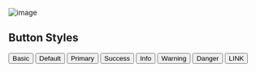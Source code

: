 

![image](https://user-images.githubusercontent.com/49936027/137665114-c2cf36e8-a4ea-411a-af06-40a7e77684f4.png)


<!DOCTYPE html>
<html>
<head>
<meta charset="UTF-8">
<title>부트스트랩 예제</title>
<meta name="viewport" content="width=device-width, initial-scale=1">
  <link rel="stylesheet" href="https://maxcdn.bootstrapcdn.com/bootstrap/3.3.7/css/bootstrap.min.css">
  <script src="https://ajax.googleapis.com/ajax/libs/jquery/3.2.0/jquery.min.js"></script>
  <script src="https://maxcdn.bootstrapcdn.com/bootstrap/3.3.7/js/bootstrap.min.js"></script>
</head>
<body>
	<div class="container">
		<h2>Button Styles</h2>
		<button type="button" class="btn">Basic</button>
		<button type="button" class="btn btn-default">Default</button>  
		<button type="button" class="btn btn-primary">Primary</button>	<!-- 중요한 버튼일 때 -->
		<button type="button" class="btn btn-success">Success</button>  <!-- 긍정적 의미의 버튼일 때 -->
		<button type="button" class="btn btn-info">Info</button>  
		<button type="button" class="btn btn-warning">Warning</button>  
		<button type="button" class="btn btn-danger">Danger</button>  
		<button type="button" class="btn btn-link">LINK</button>  
	</div>
</body>
</html>
